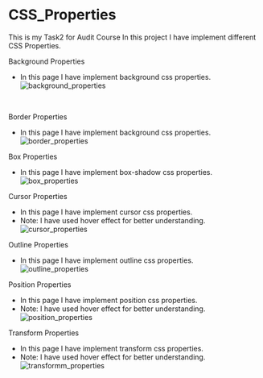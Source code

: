 # CSS_Properties
This is my Task2 for Audit Course
In this project I have implement different CSS Properties.

Background Properties
* In this page I have implement background css properties.
![background_properties](https://user-images.githubusercontent.com/88594369/130026669-2bcca7ed-5492-4a29-a37f-485b524bebe3.PNG)   

<br>

Border Properties
* In this page I have implement background css properties.
![border_properties](https://user-images.githubusercontent.com/88594369/130026986-14831c5b-ae44-4eca-be6e-110095e98c62.PNG)


Box Properties
* In this page I have implement box-shadow css properties.
![box_properties](https://user-images.githubusercontent.com/88594369/130027218-613fc378-2156-4f69-a83e-bf878fe8997e.PNG)   

Cursor Properties
* In this page I have implement cursor css properties.
* Note: I have used hover effect for better understanding.
![cursor_properties](https://user-images.githubusercontent.com/88594369/130027421-63200420-67b6-493c-ba75-5a57439f42f2.PNG)   

Outline Properties
* In this page I have implement outline css properties.
![outline_properties](https://user-images.githubusercontent.com/88594369/130027480-414aa712-4f5b-420d-83fe-f082f995fc04.PNG)   

Position Properties
* In this page I have implement position css properties.
* Note: I have used hover effect for better understanding.
![position_properties](https://user-images.githubusercontent.com/88594369/130027559-cabff504-e265-4524-b969-44852018b3a3.PNG)   

Transform Properties
* In this page I have implement transform css properties.
* Note: I have used hover effect for better understanding.
![transformm_properties](https://user-images.githubusercontent.com/88594369/130027742-cf964095-90b7-45e5-8ae5-2e262687521a.PNG)






